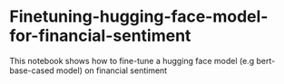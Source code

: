# Finetuning-hugging-face-model-for-financial-sentiment

This notebook shows how to fine-tune a hugging face model (e.g bert-base-cased model) on financial sentiment
